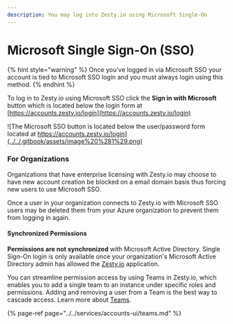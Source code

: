 ```yaml
---
description: You may log into Zesty.io using Microsoft Single-On
---
```


# Microsoft Single Sign-On \(SSO\)

{% hint style="warning" %}
Once you've logged in via Microsoft SSO your account is tied to Microsoft SSO login and you must always login using this method.
{% endhint %}

To log in to Zesty.io using Microsoft SSO click the **Sign in with Microsoft** button which is located below the login form at [https://accounts.zesty.io/login](https://accounts.zesty.io/login)

![The Microsoft SSO button is located below the user/password form located at https://accounts.zesty.io/login](../../.gitbook/assets/image%20%281%29.png)

### For Organizations

Organizations that have enterprise licensing with Zesty.io may choose to have new account creation be blocked on a email domain basis thus forcing new users to use Microsoft SSO.

Once a user in your organization connects to Zesty.io with Microsoft SSO users may be deleted them from your Azure organization to prevent them from logging in again.

#### Synchronized Permissions

**Permissions are not synchronized** with Microsoft Active Directory. Single Sign-On login is only available once your organization's Microsoft Active Directory admin has allowed the [Zesty.io](http://zesty.io/) application.

You can streamline permission access by using Teams in Zesty.io, which enables you to add a single team to an instance under specific roles and permissions. Adding and removing a user from a Team is the best way to cascade access. Learn more about [Teams](../../services/accounts-ui/teams.md).

{% page-ref page="../../services/accounts-ui/teams.md" %}



